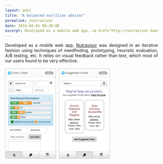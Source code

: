 ```yaml
---
layout: post
title: "A balanced nutrition advisor"
permalink: /nutravisor
date: 2016-04-01 09:30:00
excerpt: Developed as a mobile web app, <a href="http://nutravisor.kandarp.xyz/?username=test&hash=5baa61e4c9b93f3f0682250b6cf8331b7ee68fd8">Nutravisor</a> was designed in an iterative fashion using techniques of needfinding, prototyping, heuristic evaluation, A/B testing, etc.
---
```


<div align="justify" style="margin-bottom:15px;">
Developed as a mobile web app, <a href="https://nutravisor.herokuapp.com/?username=test&hash=5baa61e4c9b93f3f0682250b6cf8331b7ee68fd8">Nutravisor</a> was designed in an iterative fashion using techniques of needfinding, prototyping, heuristic evaluation, A/B testing, etc. It relies on visual feedback rather than text, which most of our users found to be very effective.
<br/> <br/>
<img src="screenshot1.png" width="33%" style="border:1px solid lightgray;">
<img src="screenshot2.png" width="33%" style="border:1px solid lightgray; margin-left:5px;">
</div>
